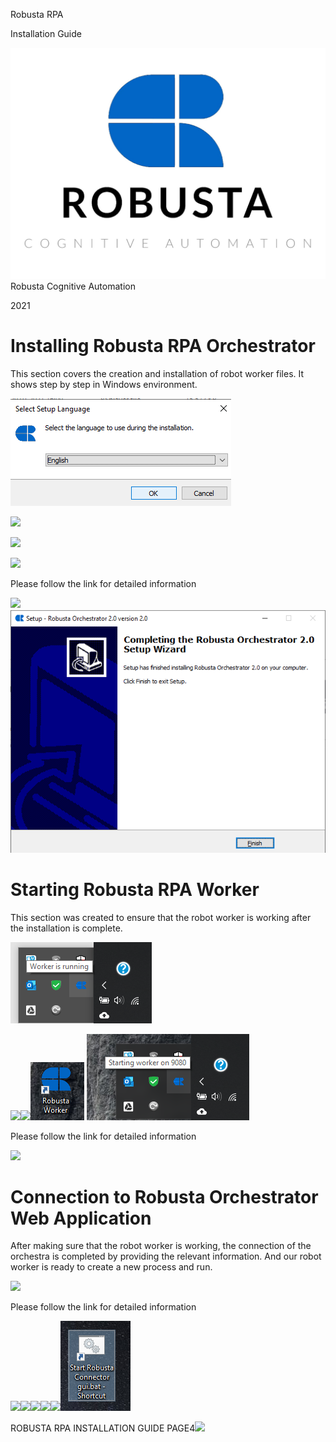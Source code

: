﻿


Robusta RPA 

Installation Guide




![](Aspose.Words.2b50d66f-e883-4be7-85ac-d2d04408fd22.001.jpeg)Robusta Cognitive Automation

2021
# **Installing Robusta RPA Orchestrator**


This section covers the creation and installation of robot worker files. It shows step by step in Windows environment.

![](Aspose.Words.2b50d66f-e883-4be7-85ac-d2d04408fd22.002.png)







![](Aspose.Words.2b50d66f-e883-4be7-85ac-d2d04408fd22.003.png)

![](Aspose.Words.2b50d66f-e883-4be7-85ac-d2d04408fd22.003.png)

![](Aspose.Words.2b50d66f-e883-4be7-85ac-d2d04408fd22.003.png)

Please follow the link for detailed information

![](Aspose.Words.2b50d66f-e883-4be7-85ac-d2d04408fd22.004.png)![](Aspose.Words.2b50d66f-e883-4be7-85ac-d2d04408fd22.005.png)
# **Starting Robusta RPA Worker**





This section was created to ensure that the robot worker is working after the installation is complete.







![](Aspose.Words.2b50d66f-e883-4be7-85ac-d2d04408fd22.006.png)

![](Aspose.Words.2b50d66f-e883-4be7-85ac-d2d04408fd22.007.png)![](Aspose.Words.2b50d66f-e883-4be7-85ac-d2d04408fd22.007.png)![](Aspose.Words.2b50d66f-e883-4be7-85ac-d2d04408fd22.008.png)                   ![](Aspose.Words.2b50d66f-e883-4be7-85ac-d2d04408fd22.009.png)                          















Please follow the link for detailed information

![](Aspose.Words.2b50d66f-e883-4be7-85ac-d2d04408fd22.010.png)













# **Connection  to Robusta Orchestrator Web Application**

After making sure that the robot worker is working, the connection of the orchestra is completed by providing the relevant information. And our robot worker is ready to create a new process and run.




![](Aspose.Words.2b50d66f-e883-4be7-85ac-d2d04408fd22.011.png)

Please follow the link for detailed information



![](Aspose.Words.2b50d66f-e883-4be7-85ac-d2d04408fd22.012.png)![](Aspose.Words.2b50d66f-e883-4be7-85ac-d2d04408fd22.007.png)![](Aspose.Words.2b50d66f-e883-4be7-85ac-d2d04408fd22.007.png)![](Aspose.Words.2b50d66f-e883-4be7-85ac-d2d04408fd22.007.png)![](Aspose.Words.2b50d66f-e883-4be7-85ac-d2d04408fd22.013.png)![](Aspose.Words.2b50d66f-e883-4be7-85ac-d2d04408fd22.014.png)

ROBUSTA RPA INSTALLATION GUIDE		PAGE4![](Aspose.Words.2b50d66f-e883-4be7-85ac-d2d04408fd22.015.png)
